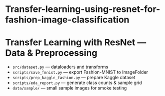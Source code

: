 # Transfer-learning-using-resnet-for-fashion-image-classification
# Transfer Learning with ResNet — Data & Preprocessing
- `src/dataset.py` — dataloaders and transforms
- `scripts/save_fmnist.py` — export Fashion-MNIST to ImageFolder
- `scripts/prep_kaggle_fashion.py` — prepare Kaggle dataset
- `scripts/eda_report.py` — generate class counts & sample grid
- `data/sample/` — small sample images for smoke testing
